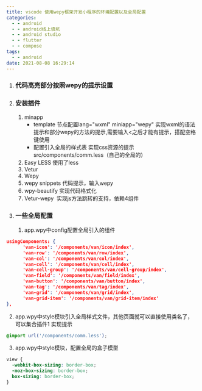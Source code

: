 ```yaml
---
title: vscode 使用wepy框架开发小程序的环境配置以及全局配置
categories:
  - - android
  - - android线上填坑
  - - android studio
  - - flutter
  - - compose
tags:
  - - android
date: 2021-08-08 16:29:14
---
```




1. ### 代码高亮部分按照wepy的提示设置 

2. ### 安装插件 

   1. minapp 
      - template 节点配置lang="wxml" miniapp="wepy" 实现wxml的语法提示和部分wepy的方法的提示,需要输入<之后才能有提示，搭配空格键使用
      - 配置引入全局的样式表 实现css资源的提示 src/components/comm.less（自己的全局的）
   2. Easy LESS 使用了less
   3. Vetur
   4. Wepy
   5. wepy snippets 代码提示，输入wepy
   6. wpy-beautify 实现代码格式化
   7. Vetur-wepy  实现js方法跳转的支持，依赖4组件

 

3. ### 一些全局配置 

   1. app.wpy中config配置全局引入的组件  

```json
usingComponents: {
      'van-icon': '/components/van/icon/index',
      'van-row': '/components/van/row/index',
      'van-col': '/components/van/col/index',
      'van-cell': '/components/van/cell/index',
      'van-cell-group': '/components/van/cell-group/index',
      'van-field': '/components/van/field/index',
      'van-button': '/components/van/button/index',
      'van-tag': '/components/van/tag/index',
      'van-grid': '/components/van/grid/index',
      'van-grid-item': '/components/van/grid-item/index'
},
```

2. app.wpy中style模块引入全局样式文件，其他页面就可以直接使用类名了，可以集合插件1 实现提示  

```css
@import url('/components/comm.less');
```

3. app.wpy中style模块，配置全局的盒子模型  

```css
view {
  -webkit-box-sizing: border-box;
  -moz-box-sizing: border-box;
  box-sizing: border-box;
}
```

